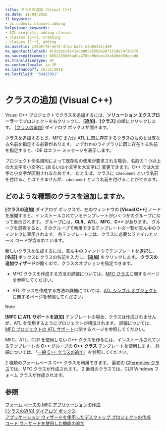 ```yaml
---
title: クラスの追加 (Visual C++)
ms.date: 11/04/2016
f1_keywords:
- vc.codewiz.classes.adding
helpviewer_keywords:
- ATL projects, adding classes
- classes [C++], creating
- classes [C++], adding
ms.assetid: c34b5f70-4e72-4faa-ba21-e2b05361c4d9
ms.openlocfilehash: 8cdc8dcc4241acb805255b6a28f1518e39f2bb75
ms.sourcegitcommit: 6052185696adca270bc9bdbec45a626dd89cdcdd
ms.translationtype: HT
ms.contentlocale: ja-JP
ms.lasthandoff: 10/31/2018
ms.locfileid: "50429381"
---
```

# <a name="adding-a-class-visual-c"></a>クラスの追加 (Visual C++)

Visual C++ プロジェクトでクラスを追加するには、**ソリューション エクスプローラー**でプロジェクトを右クリックし、**[追加]**、**[クラス]** の順にクリックします。 [[クラスの追加]](../ide/add-class-dialog-box.md) ダイアログ ボックスが開きます。

クラスを追加するとき、MFC または ATL に既に存在するクラスのものとは異なる名前を指定する必要があります。 いずれかのライブラリに既に存在する名前を指定すると、IDE はエラー メッセージを表示します。

プロジェクト命名規則によって既存名の使用が要求される場合、名前の 1 つ以上の大文字を小文字に (あるいは小文字を大文字に) 変更できます。C++ では大文字と小文字が区別されるためです。 たとえば、クラスに `CDocument` という名前を付けることはできませんが、`cdocument` という名前を付けることができます。

## <a name="what-kind-of-class-do-you-want-to-add"></a>どのような種類のクラスを追加しますか。

**[クラスの追加]** ダイアログ ボックスで、左のウィンドウの **[Visual C++]** ノードを展開すると、インストールされているテンプレートがいくつかのグループになって表示されます。 グループには、**CLR**、**ATL**、**MFC**、**C++** があります。 グループを選択すると、そのグループで利用できるテンプレートの一覧が真ん中のウィンドウに表示されます。 各テンプレートには、クラスに必要なファイルとソース コードが含まれています。

新しいクラスを生成するには、真ん中のウィンドウでテンプレートを選択し、**[名前]** ボックスにクラスの名前を入力し、**[追加]** をクリックします。 **クラスの追加ウィザード**が開くので、クラスのオプションを指定できます。

- MFC クラスを作成する方法の詳細については、[MFC クラス](../mfc/reference/adding-an-mfc-class.md)に関するページを参照してください。

- ATL クラスを作成する方法の詳細については、[ATL シンプル オブジェクト](../atl/reference/adding-an-atl-simple-object.md)に関するページを参照してください。

> [!NOTE]
>  **[MFC に ATL サポートを追加]** テンプレートの場合、クラスは作成されませんが、ATL を使用するようにプロジェクトが構成されます。 詳細については、[MFC プロジェクトの ATL サポート](../mfc/reference/adding-atl-support-to-your-mfc-project.md)に関するページを参照してください。

MFC、ATL、CLR を使用しない C++ クラスを作るには、インストールされているテンプレートの **C++** グループの **C++ クラス** テンプレートを使用します。 詳細については、「[一般 C++ クラスの追加](../ide/adding-a-generic-cpp-class.md)」を参照してください。

2 種類のフォームベース C++ クラスを利用できます。 最初の [CFormView クラス](../mfc/reference/cformview-class.md)では、MFC クラスが作成されます。 2 番目のクラスでは、CLR Windows フォーム クラスが作成されます。

## <a name="see-also"></a>参照

[フォーム ベースの MFC アプリケーションの作成](../mfc/reference/creating-a-forms-based-mfc-application.md)<br>
[[クラスの追加] ダイアログ ボックス](../ide/add-class-dialog-box.md)<br>
[アプリケーション ウィザードを使用したデスクトップ プロジェクトの作成](../ide/creating-desktop-projects-by-using-application-wizards.md)<br>
[コード ウィザードを使用した機能の追加](../ide/adding-functionality-with-code-wizards-cpp.md)